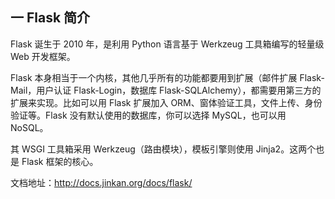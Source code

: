 ## 一 Flask 简介

Flask 诞生于 2010 年，是利用 Python 语言基于 Werkzeug 工具箱编写的轻量级 Web 开发框架。

Flask 本身相当于一个内核，其他几乎所有的功能都要用到扩展（邮件扩展 Flask-Mail，用户认证 Flask-Login，数据库 Flask-SQLAlchemy），都需要用第三方的扩展来实现。比如可以用 Flask 扩展加入 ORM、窗体验证工具，文件上传、身份验证等。Flask 没有默认使用的数据库，你可以选择 MySQL，也可以用 NoSQL。

其 WSGI 工具箱采用 Werkzeug（路由模块），模板引擎则使用 Jinja2。这两个也是 Flask 框架的核心。

文档地址：http://docs.jinkan.org/docs/flask/
